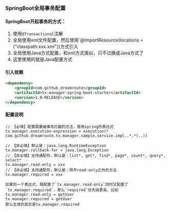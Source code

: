 ### SpringBoot全局事务配置

#### SpringBoot开起事务的方式：
1. 使用`@Transactional`注解
2. 全局使用xml文件配置，然后使用`@ImportResource(locations = {"classpath:xxx.xml"})方式引入
3. 全局使用Java方式配置，和xml方式类似，只不过换成Java方式了
4. 这里使用的就是Java配置方式

#### 引入依赖
```xml
<dependency>
    <groupId>com.github.dreamroute</groupId>
    <artifactId>tx-manager-spring-boot-starter</artifactId>
    <version>1.0-RELEASE</version>
</dependency>
```

#### 配置说明
```
// 【必填】配置需要被事务拦截的方法，使用spring的表达式
tx.manager.execution-expression = execution(* com.github.dreamroute.tx.manager.sample.service.impl..*.*(..))

// 【非必填】默认是：java.lang.RuntimeException
tx.manager.rollback-for = java.lang.Exception 
// 【非必填】支持通配符，默认是：list*, get*, find*, page*, count*, query*, select*
tx.manager.read-only = xxx
// 【非必填】支持通配符，默认是：除开read-only之外的方法
tx.manager.required = xxx
```
```properties
如果同一个表达式，既配置了`tx.manager.read-only`同时又配置了`tx.manager.required`，那么`required`优先级更高，比如
tx.manager.read-only = getUser
tx.manager.required = getUser
那么生效的其实是tx.manager.required
```
